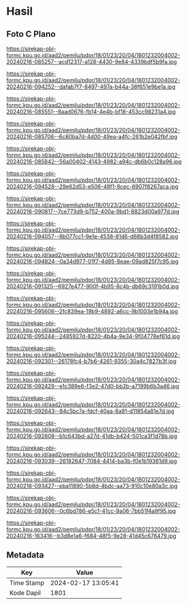 # Hasil

## Foto C Plano

https://sirekap-obj-formc.kpu.go.id/aad2/pemilu/pdpr/18/01/23/20/04/1801232004002-20240216-085257--acd12317-a128-4430-9e84-4339bdf5b9fa.jpg

https://sirekap-obj-formc.kpu.go.id/aad2/pemilu/pdpr/18/01/23/20/04/1801232004002-20240216-094252--dafab7f7-8497-497a-b44a-38f651e9be1a.jpg

https://sirekap-obj-formc.kpu.go.id/aad2/pemilu/pdpr/18/01/23/20/04/1801232004002-20240216-085551--8aad0676-fb14-4e4b-bf18-453cc98231a4.jpg

https://sirekap-obj-formc.kpu.go.id/aad2/pemilu/pdpr/18/01/23/20/04/1801232004002-20240216-085706--6c80ba7d-4d00-49ea-a4fc-261b2e042fbf.jpg

https://sirekap-obj-formc.kpu.go.id/aad2/pemilu/pdpr/18/01/23/20/04/1801232004002-20240216-085842--56a00402-4143-4982-a94c-db6b0c128a96.jpg

https://sirekap-obj-formc.kpu.go.id/aad2/pemilu/pdpr/18/01/23/20/04/1801232004002-20240216-094528--29e62d53-e506-48f1-8cec-6907f8267aca.jpg

https://sirekap-obj-formc.kpu.go.id/aad2/pemilu/pdpr/18/01/23/20/04/1801232004002-20240216-090817--7ce773d9-b752-400a-9bd1-8823d00a977d.jpg

https://sirekap-obj-formc.kpu.go.id/aad2/pemilu/pdpr/18/01/23/20/04/1801232004002-20240216-094057--8b077cc1-9e1e-4538-81d6-d68b3d4f8582.jpg

https://sirekap-obj-formc.kpu.go.id/aad2/pemilu/pdpr/18/01/23/20/04/1801232004002-20240216-094824--0a34d977-01f7-4d95-8eae-09ad825f7c95.jpg

https://sirekap-obj-formc.kpu.go.id/aad2/pemilu/pdpr/18/01/23/20/04/1801232004002-20240216-091325--6927e477-900f-4b95-8c4b-db69c3191b0d.jpg

https://sirekap-obj-formc.kpu.go.id/aad2/pemilu/pdpr/18/01/23/20/04/1801232004002-20240216-095606--2fc839ea-19b9-4892-a6cc-9b1003e1b94a.jpg

https://sirekap-obj-formc.kpu.go.id/aad2/pemilu/pdpr/18/01/23/20/04/1801232004002-20240216-095244--2485927d-8220-4b4a-9e34-9f04778ef61d.jpg

https://sirekap-obj-formc.kpu.go.id/aad2/pemilu/pdpr/18/01/23/20/04/1801232004002-20240216-092301--26178fc4-b7b6-4261-9355-30a4c7827b3f.jpg

https://sirekap-obj-formc.kpu.go.id/aad2/pemilu/pdpr/18/01/23/20/04/1801232004002-20240216-092429--e1c389e6-f3e2-47d0-bb2b-a7199b6b3a46.jpg

https://sirekap-obj-formc.kpu.go.id/aad2/pemilu/pdpr/18/01/23/20/04/1801232004002-20240216-092643--84c5bc7a-fdcf-40aa-8a91-d11854a81e7d.jpg

https://sirekap-obj-formc.kpu.go.id/aad2/pemilu/pdpr/18/01/23/20/04/1801232004002-20240216-092808--b1c643bd-a27d-41db-b424-501ca3f1d78b.jpg

https://sirekap-obj-formc.kpu.go.id/aad2/pemilu/pdpr/18/01/23/20/04/1801232004002-20240216-093039--26182647-7084-4414-ba3b-f0e1b19361d9.jpg

https://sirekap-obj-formc.kpu.go.id/aad2/pemilu/pdpr/18/01/23/20/04/1801232004002-20240216-093427--eba11890-5b8d-4bdc-aa73-910c10e80a3c.jpg

https://sirekap-obj-formc.kpu.go.id/aad2/pemilu/pdpr/18/01/23/20/04/1801232004002-20240216-093606--0c6bd786-e5c1-41cc-9a06-7bb51f4a9f95.jpg

https://sirekap-obj-formc.kpu.go.id/aad2/pemilu/pdpr/18/01/23/20/04/1801232004002-20240216-163416--b3d8e1a6-f684-48f5-9e28-41d45c676479.jpg


## Metadata

| Key        | Value               |
| ---------- | ------------------- |
| Time Stamp | 2024-02-17 13:05:41 |
| Kode Dapil | 1801                |



